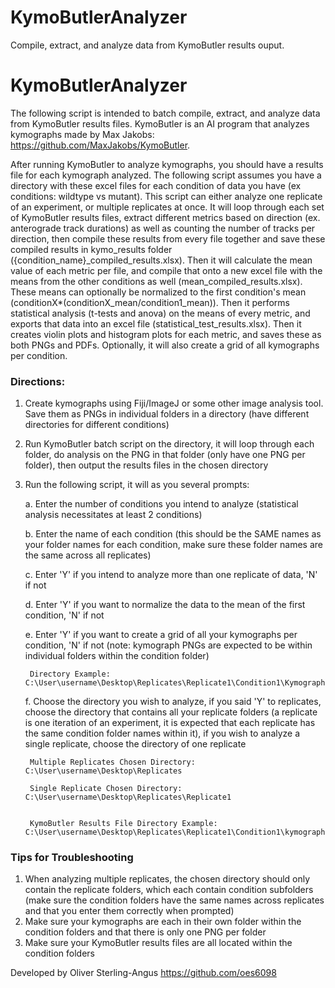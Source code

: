 # KymoButlerAnalyzer
 Compile, extract, and analyze data from KymoButler results ouput. 


# KymoButlerAnalyzer

The following script is intended to batch compile, extract, and analyze data from KymoButler results files. KymoButler is an AI program that analyzes kymographs made by Max Jakobs: https://github.com/MaxJakobs/KymoButler. 

After running KymoButler to analyze kymographs, you should have a results file for each kymograph analyzed. The following script assumes you have a directory with these excel files for each condition of data you have (ex conditions: wildtype vs mutant). This script can either analyze one replicate of an experiment, or multiple replicates at once. It will loop through each set of KymoButler results files, extract different metrics based on direction (ex. anterograde track durations) as well as counting the number of tracks per direction, then compile these results from every file together and save these compiled results in kymo_results folder ({condition_name}_compiled_results.xlsx). Then it will calculate the mean value of each metric per file, and compile that onto a new excel file with the means from the other conditions as well (mean_compiled_results.xlsx). These means can optionally be normalized to the first condition's mean (conditionX*(conditionX_mean/condition1_mean)). Then it performs statistical analysis (t-tests and anova) on the means of every metric, and exports that data into an excel file (statistical_test_results.xlsx). Then it creates violin plots and histogram plots for each metric, and saves these as both PNGs and PDFs. Optionally, it will also create a grid of all kymographs per condition.

### Directions:

1. Create kymographs using Fiji/ImageJ or some other image analysis tool. Save them as PNGs in individual folders in a directory (have different directories for different conditions)
2. Run KymoButler batch script on the directory, it will loop through each folder, do analysis on the PNG in that folder (only have one PNG per folder), then output the results files in the chosen directory
3. Run the following script, it will as you several prompts:

    a. Enter the number of conditions you intend to analyze (statistical analysis necessitates at least 2 conditions)

    b. Enter the name of each condition (this should be the SAME names as your folder names for each condition, make sure these folder names are the same across all replicates)

    c. Enter 'Y' if you intend to analyze more than one replicate of data, 'N' if not

    d. Enter 'Y' if you want to normalize the data to the mean of the first condition, 'N' if not

    e. Enter 'Y' if you want to create a grid of all your kymographs per condition, 'N' if not (note: kymograph PNGs are expected to be within individual folders within the condition folder)
        
        Directory Example: C:\User\username\Desktop\Replicates\Replicate1\Condition1\Kymograph1\Kymograph.png
    
    f. Choose the directory you wish to analyze, if you said 'Y' to replicates, choose the directory that contains all your replicate folders (a replicate is one iteration of an experiment, it is expected that each replicate has the same condition folder names within it), if you wish to analyze a single replicate, choose the directory of one replicate

        Multiple Replicates Chosen Directory: C:\User\username\Desktop\Replicates

        Single Replicate Chosen Directory: C:\User\username\Desktop\Replicates\Replicate1


        KymoButler Results File Directory Example: C:\User\username\Desktop\Replicates\Replicate1\Condition1\kymograph1.xlsx

### Tips for Troubleshooting
1. When analyzing multiple replicates, the chosen directory should only contain the replicate folders, which each contain condition subfolders (make sure the condition folders have the same names across replicates and that you enter them correctly when prompted)
2. Make sure your kymographs are each in their own folder within the condition folders and that there is only one PNG per folder
3. Make sure your KymoButler results files are all located within the condition folders


Developed by Oliver Sterling-Angus https://github.com/oes6098